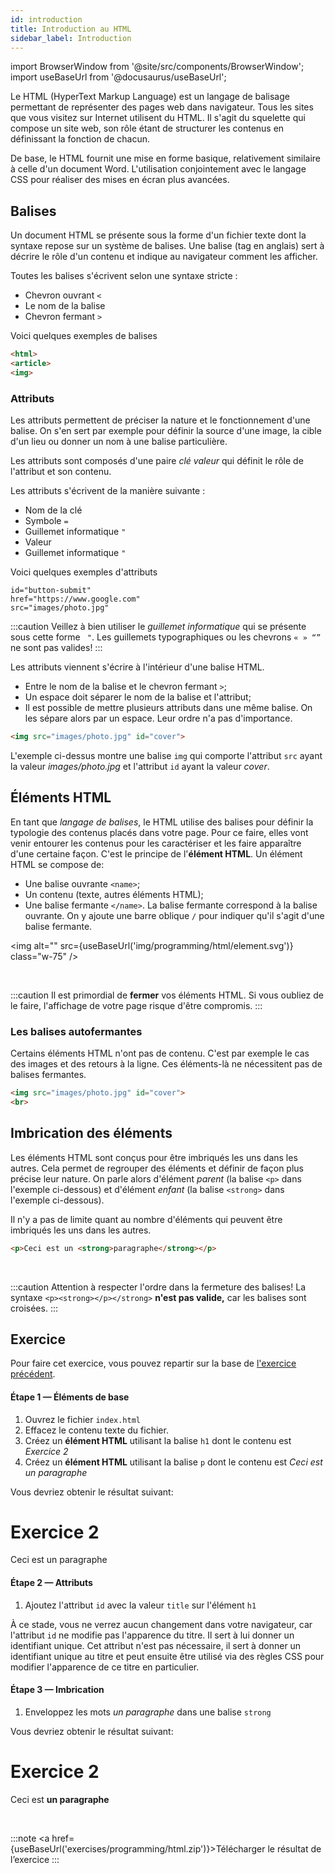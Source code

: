 ```yaml
---
id: introduction
title: Introduction au HTML
sidebar_label: Introduction
---
```


import BrowserWindow from '@site/src/components/BrowserWindow';
import useBaseUrl from '@docusaurus/useBaseUrl';

Le HTML (HyperText Markup Language) est un langage de balisage permettant de représenter des pages web dans navigateur. Tous les sites que vous visitez sur Internet utilisent du HTML. Il s'agit du squelette qui compose un site web, son rôle étant de structurer les contenus en définissant la fonction de chacun.

De base, le HTML fournit une mise en forme basique, relativement similaire à celle d'un document Word. L'utilisation conjointement avec le langage CSS pour réaliser des mises en écran plus avancées.

## Balises
Un document HTML se présente sous la forme d'un fichier texte dont la syntaxe repose sur un système de balises. Une balise (tag en anglais) sert à décrire le rôle d'un contenu et indique au navigateur comment les afficher.

Toutes les balises s'écrivent selon une syntaxe stricte :

- Chevron ouvrant ```<```
- Le nom de la balise
- Chevron fermant ```>```

Voici quelques exemples de balises

```html
<html>
<article>
<img>
```

### Attributs
Les attributs permettent de préciser la nature et le fonctionnement d'une balise. On s'en sert par exemple pour définir la source d'une image, la cible d'un lieu ou donner un nom à une balise particulière.

Les attributs sont composés d'une paire *clé valeur* qui définit le rôle de l'attribut et son contenu.

Les attributs s'écrivent de la manière suivante :

- Nom de la clé
- Symbole ```=```
- Guillemet informatique ```"```
- Valeur
- Guillemet informatique ```"```

Voici quelques exemples d'attributs

```
id="button-submit"
href="https://www.google.com"
src="images/photo.jpg"
```

:::caution
Veillez à bien utiliser le *guillemet informatique* qui se présente sous cette forme ```
"```. Les guillemets typographiques ou les chevrons ```« » “”``` ne sont pas valides!
:::

Les attributs viennent s'écrire à l'intérieur d'une balise HTML.

- Entre le nom de la balise et le chevron fermant ```>```;
- Un espace doit séparer le nom de la balise et l'attribut;
- Il est possible de mettre plusieurs attributs dans une même balise. On les sépare alors par un espace. Leur ordre n'a pas d'importance.

```html
<img src="images/photo.jpg" id="cover">
```

L'exemple ci-dessus montre une balise ```img``` qui comporte l'attribut ```src``` ayant la valeur *images/photo.jpg* et l'attribut ```id``` ayant la valeur *cover*.

## Éléments HTML

En tant que *langage de balises*, le HTML utilise des balises pour définir la typologie des contenus placés dans votre page. Pour ce faire, elles vont venir entourer les contenus pour les caractériser et les faire apparaître d'une certaine façon. C'est le principe de l'**élément HTML**. Un élément HTML se compose de:

- Une balise ouvrante ```<name>```;
- Un contenu (texte, autres éléments HTML);
- Une balise fermante ```</name>```. La balise fermante correspond à la balise ouvrante. On y ajoute une barre oblique ```/``` pour indiquer qu'il s'agit d'une balise fermante.

<img alt="" src={useBaseUrl('img/programming/html/element.svg')} class="w-75" />

<br/>

:::caution
Il est primordial de **fermer** vos éléments HTML. Si vous oubliez de le faire, l'affichage de votre page risque d'être compromis.
:::

### Les balises autofermantes

Certains éléments HTML n'ont pas de contenu. C'est par exemple le cas des images et des retours à la ligne. Ces éléments-là ne nécessitent pas de balises fermantes.

```html
<img src="images/photo.jpg" id="cover">
<br>
```

## Imbrication des éléments

Les éléments HTML sont conçus pour être imbriqués les uns dans les autres. Cela permet de regrouper des éléments et définir de façon plus précise leur nature. On parle alors d'élément *parent* (la balise ```<p>``` dans l'exemple ci-dessous) et d'élément *enfant* (la balise ```<strong>``` dans l'exemple ci-dessous).

Il n'y a pas de limite quant au nombre d'éléments qui peuvent être imbriqués les uns dans les autres.

```html
<p>Ceci est un <strong>paragraphe</strong></p>
```

<br/>

:::caution
Attention à respecter l'ordre dans la fermeture des balises! La syntaxe ```<p><strong></p></strong>``` **n'est pas valide,** car les balises sont croisées.
:::

## Exercice

Pour faire cet exercice, vous pouvez repartir sur la base de [l'exercice précédent](../basics/exercice.md).

#### Étape 1 — Éléments de base

1. Ouvrez le fichier ```index.html```
2. Effacez le contenu texte du fichier.
3. Créez un **élément HTML** utilisant la balise ```h1``` dont le contenu est *Exercice 2*
4. Créez un **élément HTML** utilisant la balise ```p``` dont le contenu est *Ceci est un paragraphe*

Vous devriez obtenir le résultat suivant:

<BrowserWindow minHeight="250px" url="index.html">
  <h1>Exercice 2</h1>
  <p>Ceci est un paragraphe</p>
</BrowserWindow>

#### Étape 2 — Attributs

1. Ajoutez l'attribut ```id``` avec la valeur ```title``` sur l'élément ```h1```

À ce stade, vous ne verrez aucun changement dans votre navigateur, car l'attribut ```id``` ne modifie pas l'apparence du titre. Il sert à lui donner un identifiant unique. Cet attribut n'est pas nécessaire, il sert à donner un identifiant unique au titre et peut ensuite être utilisé via des règles CSS pour modifier l'apparence de ce titre en particulier.

#### Étape 3 — Imbrication

1. Enveloppez les mots *un paragraphe* dans une balise ```strong```

Vous devriez obtenir le résultat suivant:

<BrowserWindow minHeight="250px" url="index.html">
  <h1>Exercice 2</h1>
  <p>Ceci est <strong>un paragraphe</strong></p>
</BrowserWindow>

<br/>

:::note
<a href={useBaseUrl('exercises/programming/html.zip')}>Télécharger le résultat de l’exercice</a>
:::
